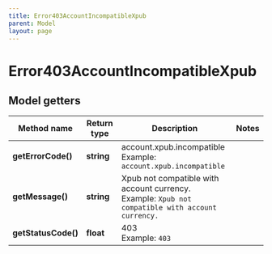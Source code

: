 ```yaml
---
title: Error403AccountIncompatibleXpub
parent: Model
layout: page
---
```


# Error403AccountIncompatibleXpub

## Model getters

Method name | Return type | Description | Notes
------------ | ------------- | ------------- | -------------
**getErrorCode()** | **string** | account.xpub.incompatible <br>Example: `account.xpub.incompatible` |
**getMessage()** | **string** | Xpub not compatible with account currency. <br>Example: `Xpub not compatible with account currency.` |
**getStatusCode()** | **float** | 403 <br>Example: `403` |

